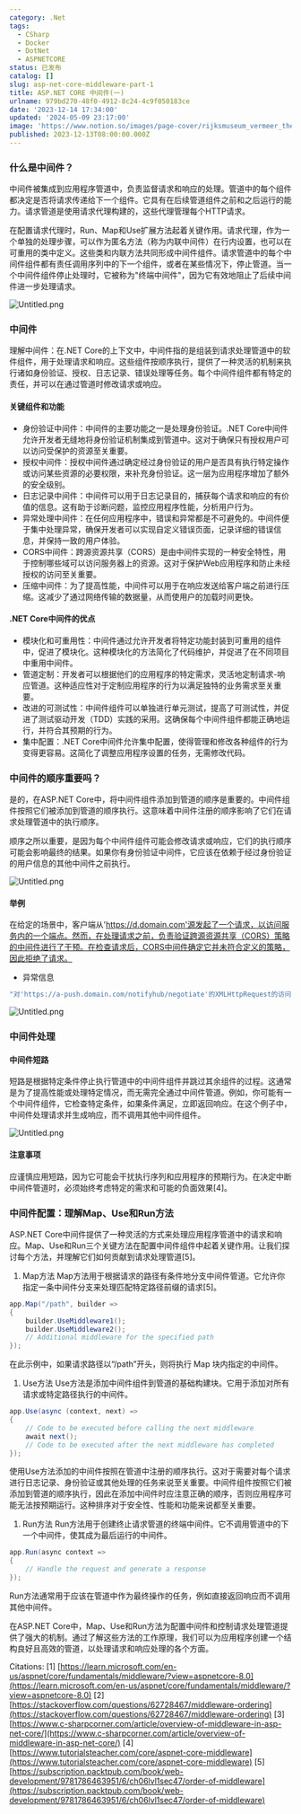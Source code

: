 ```yaml
---
category: .Net
tags:
  - CSharp
  - Docker
  - DotNet
  - ASPNETCORE
status: 已发布
catalog: []
slug: asp-net-core-middleware-part-1
title: ASP.NET CORE 中间件(一)
urlname: 979bd270-48f0-4912-8c24-4c9f050183ce
date: '2023-12-14 17:34:00'
updated: '2024-05-09 23:17:00'
image: 'https://www.notion.so/images/page-cover/rijksmuseum_vermeer_the_milkmaid.jpg'
published: 2023-12-13T08:00:00.000Z
---
```


### 什么是中间件？


中间件被集成到应用程序管道中，负责监督请求和响应的处理。管道中的每个组件都决定是否将请求传递给下一个组件。它具有在后续管道组件之前和之后运行的能力。请求管道是使用请求代理构建的，这些代理管理每个HTTP请求。


在配置请求代理时，Run、Map和Use扩展方法起着关键作用。请求代理，作为一个单独的处理步骤，可以作为匿名方法（称为内联中间件）在行内设置，也可以在可重用的类中定义。这些类和内联方法共同形成中间件组件。请求管道中的每个中间件组件都有责任调用序列中的下一个组件，或者在某些情况下，停止管道。当一个中间件组件停止处理时，它被称为"终端中间件"，因为它有效地阻止了后续中间件进一步处理请求。


![Untitled.png](https://prod-files-secure.s3.us-west-2.amazonaws.com/5d24fe63-e567-4804-86f9-9fdc62e13082/da807807-d02d-4fa1-86b6-db45e4678714/Untitled.png?X-Amz-Algorithm=AWS4-HMAC-SHA256&X-Amz-Content-Sha256=UNSIGNED-PAYLOAD&X-Amz-Credential=ASIAZI2LB466QBLBQLSO%2F20250219%2Fus-west-2%2Fs3%2Faws4_request&X-Amz-Date=20250219T053737Z&X-Amz-Expires=3600&X-Amz-Security-Token=IQoJb3JpZ2luX2VjEHUaCXVzLXdlc3QtMiJIMEYCIQDXp79iaeM%2BO8uxYLjBrDGQ4ScJYM8chsXmjRfXYZohRgIhAMkWWrKSlITmT%2FdqcxnicBy3v0hwDNVXXTb%2B2%2FZThR2SKogECJ7%2F%2F%2F%2F%2F%2F%2F%2F%2F%2FwEQABoMNjM3NDIzMTgzODA1IgwYkqJYO9xEtsr81bkq3AOvNUAWBURxWfxM24EcjOsMgeUUDDD4ynSBd044lWrlwVr4WyqYIjYrdOeswNMilOrBw5Q%2BvgVs0DXwJdlDdeTUd3xiKUNIPH3tWGS9MYPrRpxAg7UZm6g6VjIlZXZ3%2FcSHpnD1sQeIT2xQ7Ak1T9lRmKwqFxKNxVkF9sG0MgWy%2FDZvJQe7YEhBzJqNCKIzep9fqxQw2wrPm4XcvBV8ronEC5%2FGmcAII1XWTQ7JEjh8HCBm3F2i3hGk9chpiM5jRMib41wjfOaZRBtP66OAHUngBMMhfL4L32H1D8C3GYRgY%2B0dv6hmscSEVVTW1c5PfWUGxc0J2kOI%2B0fzXSzzSe9ouiIkggB%2F5LakfrClT%2BFu9BltdYWL6pA9qekMXBiBLM4InwSwkUwhjpa6izvZEZZX%2FM2kOMJLJ0oSGEZuOHg3rUxHgdx%2BvdzTTL2dQ0GL6Btb5G4jh5dXOTgYHfyQiDR%2BuGH8JxPDKNewo12RIplDpheVZCYJqXebf%2BbsuZ01XaFK6re%2BHgsS362TMOTis04tFbQohsCHmHb7b9GoMm46JR1HTZaK3bPxexmbVXoYraIfRSp17Uj5T3NVbBsr7VGiOJu6%2FFwWJUvildbfnKef9U%2FD3PHW8INYebMt0DCYxNW9BjqkAWiJVwkIjs9hEHfkyy0FdbZ3It6O934jwBIk1f7L%2FgjK18vOxEAmD4Ecamc1tELdufpRfjBq4rGTbs%2FMklbV5ocsjPdWJzZYpLb3FRacKAKJkn1bGqdL2FxqRXQp%2BVz4YET2XzuZNzi6IPGWBkaE3n%2FJOdYMwPiJsSk2cFtEpYXgXzAAsGxEllyMwz1NMK4hD92nBENt%2FOuZsonrTlCZjaA6nAMV&X-Amz-Signature=e2b3e7e1c38cab7663928219046681716721f2d59c09ffffedb5cb0c89ddf65a&X-Amz-SignedHeaders=host&x-id=GetObject)


### 中间件


理解中间件：在.NET Core的上下文中，中间件指的是组装到请求处理管道中的软件组件，用于处理请求和响应。这些组件按顺序执行，提供了一种灵活的机制来执行诸如身份验证、授权、日志记录、错误处理等任务。每个中间件组件都有特定的责任，并可以在通过管道时修改请求或响应。


#### 关键组件和功能

- 身份验证中间件：中间件的主要功能之一是处理身份验证。.NET Core中间件允许开发者无缝地将身份验证机制集成到管道中。这对于确保只有授权用户可以访问受保护的资源至关重要。
- 授权中间件：授权中间件通过确定经过身份验证的用户是否具有执行特定操作或访问某些资源的必要权限，来补充身份验证。这一层为应用程序增加了额外的安全级别。
- 日志记录中间件：中间件可以用于日志记录目的，捕获每个请求和响应的有价值的信息。这有助于诊断问题，监控应用程序性能，分析用户行为。
- 异常处理中间件：在任何应用程序中，错误和异常都是不可避免的。中间件便于集中处理异常，确保开发者可以实现自定义错误页面，记录详细的错误信息，并保持一致的用户体验。
- CORS中间件：跨源资源共享（CORS）是由中间件实现的一种安全特性，用于控制哪些域可以访问服务器上的资源。这对于保护Web应用程序和防止未经授权的访问至关重要。
- 压缩中间件：为了提高性能，中间件可以用于在响应发送给客户端之前进行压缩。这减少了通过网络传输的数据量，从而使用户的加载时间更快。

#### .NET Core中间件的优点

- 模块化和可重用性：中间件通过允许开发者将特定功能封装到可重用的组件中，促进了模块化。这种模块化的方法简化了代码维护，并促进了在不同项目中重用中间件。
- 管道定制：开发者可以根据他们的应用程序的特定需求，灵活地定制请求-响应管道。这种适应性对于定制应用程序的行为以满足独特的业务需求至关重要。
- 改进的可测试性：中间件组件可以单独进行单元测试，提高了可测试性，并促进了测试驱动开发（TDD）实践的采用。这确保每个中间件组件都能正确地运行，并符合其预期的行为。
- 集中配置：.NET Core中间件允许集中配置，使得管理和修改各种组件的行为变得更容易。这简化了调整应用程序设置的任务，无需修改代码。

### 中间件的顺序重要吗？


是的，在ASP.NET Core中，将中间件组件添加到管道的顺序是重要的。中间件组件按照它们被添加到管道的顺序执行。这意味着中间件注册的顺序影响了它们在请求处理管道中的执行顺序。


顺序之所以重要，是因为每个中间件组件可能会修改请求或响应，它们的执行顺序可能会影响最终的结果。如果你有身份验证中间件，它应该在依赖于经过身份验证的用户信息的其他中间件之前执行。


![Untitled.png](https://prod-files-secure.s3.us-west-2.amazonaws.com/5d24fe63-e567-4804-86f9-9fdc62e13082/24f795a2-1c5a-4a6b-a0d8-2afb160076f1/Untitled.png?X-Amz-Algorithm=AWS4-HMAC-SHA256&X-Amz-Content-Sha256=UNSIGNED-PAYLOAD&X-Amz-Credential=ASIAZI2LB466QBLBQLSO%2F20250219%2Fus-west-2%2Fs3%2Faws4_request&X-Amz-Date=20250219T053737Z&X-Amz-Expires=3600&X-Amz-Security-Token=IQoJb3JpZ2luX2VjEHUaCXVzLXdlc3QtMiJIMEYCIQDXp79iaeM%2BO8uxYLjBrDGQ4ScJYM8chsXmjRfXYZohRgIhAMkWWrKSlITmT%2FdqcxnicBy3v0hwDNVXXTb%2B2%2FZThR2SKogECJ7%2F%2F%2F%2F%2F%2F%2F%2F%2F%2FwEQABoMNjM3NDIzMTgzODA1IgwYkqJYO9xEtsr81bkq3AOvNUAWBURxWfxM24EcjOsMgeUUDDD4ynSBd044lWrlwVr4WyqYIjYrdOeswNMilOrBw5Q%2BvgVs0DXwJdlDdeTUd3xiKUNIPH3tWGS9MYPrRpxAg7UZm6g6VjIlZXZ3%2FcSHpnD1sQeIT2xQ7Ak1T9lRmKwqFxKNxVkF9sG0MgWy%2FDZvJQe7YEhBzJqNCKIzep9fqxQw2wrPm4XcvBV8ronEC5%2FGmcAII1XWTQ7JEjh8HCBm3F2i3hGk9chpiM5jRMib41wjfOaZRBtP66OAHUngBMMhfL4L32H1D8C3GYRgY%2B0dv6hmscSEVVTW1c5PfWUGxc0J2kOI%2B0fzXSzzSe9ouiIkggB%2F5LakfrClT%2BFu9BltdYWL6pA9qekMXBiBLM4InwSwkUwhjpa6izvZEZZX%2FM2kOMJLJ0oSGEZuOHg3rUxHgdx%2BvdzTTL2dQ0GL6Btb5G4jh5dXOTgYHfyQiDR%2BuGH8JxPDKNewo12RIplDpheVZCYJqXebf%2BbsuZ01XaFK6re%2BHgsS362TMOTis04tFbQohsCHmHb7b9GoMm46JR1HTZaK3bPxexmbVXoYraIfRSp17Uj5T3NVbBsr7VGiOJu6%2FFwWJUvildbfnKef9U%2FD3PHW8INYebMt0DCYxNW9BjqkAWiJVwkIjs9hEHfkyy0FdbZ3It6O934jwBIk1f7L%2FgjK18vOxEAmD4Ecamc1tELdufpRfjBq4rGTbs%2FMklbV5ocsjPdWJzZYpLb3FRacKAKJkn1bGqdL2FxqRXQp%2BVz4YET2XzuZNzi6IPGWBkaE3n%2FJOdYMwPiJsSk2cFtEpYXgXzAAsGxEllyMwz1NMK4hD92nBENt%2FOuZsonrTlCZjaA6nAMV&X-Amz-Signature=0d105ed48ee934d1f2fec2766258cfa1b73697323daf1ef621af51977c538da2&X-Amz-SignedHeaders=host&x-id=GetObject)


#### 举例


在给定的场景中，客户端从'https://d.domain.com'源发起了一个请求，以访问服务内的一个端点。然而，在处理请求之前，负责验证跨源资源共享（CORS）策略的中间件进行了干预。在检查请求后，CORS中间件确定它并未符合定义的策略，因此拒绝了请求。

- 异常信息

```c#
"对'https://a-push.domain.com/notifyhub/negotiate'的XMLHttpRequest的访问，源自'https://d.domain.com'，已被CORS策略阻止：预检请求的响应未通过访问控制检查：请求的资源上没有'Access-Control-Allow-Origin'头。"[1][2][3]
```


![Untitled.png](https://prod-files-secure.s3.us-west-2.amazonaws.com/5d24fe63-e567-4804-86f9-9fdc62e13082/371d9517-dafe-4432-94b7-2d14d1593167/Untitled.png?X-Amz-Algorithm=AWS4-HMAC-SHA256&X-Amz-Content-Sha256=UNSIGNED-PAYLOAD&X-Amz-Credential=ASIAZI2LB466QBLBQLSO%2F20250219%2Fus-west-2%2Fs3%2Faws4_request&X-Amz-Date=20250219T053737Z&X-Amz-Expires=3600&X-Amz-Security-Token=IQoJb3JpZ2luX2VjEHUaCXVzLXdlc3QtMiJIMEYCIQDXp79iaeM%2BO8uxYLjBrDGQ4ScJYM8chsXmjRfXYZohRgIhAMkWWrKSlITmT%2FdqcxnicBy3v0hwDNVXXTb%2B2%2FZThR2SKogECJ7%2F%2F%2F%2F%2F%2F%2F%2F%2F%2FwEQABoMNjM3NDIzMTgzODA1IgwYkqJYO9xEtsr81bkq3AOvNUAWBURxWfxM24EcjOsMgeUUDDD4ynSBd044lWrlwVr4WyqYIjYrdOeswNMilOrBw5Q%2BvgVs0DXwJdlDdeTUd3xiKUNIPH3tWGS9MYPrRpxAg7UZm6g6VjIlZXZ3%2FcSHpnD1sQeIT2xQ7Ak1T9lRmKwqFxKNxVkF9sG0MgWy%2FDZvJQe7YEhBzJqNCKIzep9fqxQw2wrPm4XcvBV8ronEC5%2FGmcAII1XWTQ7JEjh8HCBm3F2i3hGk9chpiM5jRMib41wjfOaZRBtP66OAHUngBMMhfL4L32H1D8C3GYRgY%2B0dv6hmscSEVVTW1c5PfWUGxc0J2kOI%2B0fzXSzzSe9ouiIkggB%2F5LakfrClT%2BFu9BltdYWL6pA9qekMXBiBLM4InwSwkUwhjpa6izvZEZZX%2FM2kOMJLJ0oSGEZuOHg3rUxHgdx%2BvdzTTL2dQ0GL6Btb5G4jh5dXOTgYHfyQiDR%2BuGH8JxPDKNewo12RIplDpheVZCYJqXebf%2BbsuZ01XaFK6re%2BHgsS362TMOTis04tFbQohsCHmHb7b9GoMm46JR1HTZaK3bPxexmbVXoYraIfRSp17Uj5T3NVbBsr7VGiOJu6%2FFwWJUvildbfnKef9U%2FD3PHW8INYebMt0DCYxNW9BjqkAWiJVwkIjs9hEHfkyy0FdbZ3It6O934jwBIk1f7L%2FgjK18vOxEAmD4Ecamc1tELdufpRfjBq4rGTbs%2FMklbV5ocsjPdWJzZYpLb3FRacKAKJkn1bGqdL2FxqRXQp%2BVz4YET2XzuZNzi6IPGWBkaE3n%2FJOdYMwPiJsSk2cFtEpYXgXzAAsGxEllyMwz1NMK4hD92nBENt%2FOuZsonrTlCZjaA6nAMV&X-Amz-Signature=275962de5c42aab16ede3a266e4841527a1e5829f7074a5f7806be919119c5eb&X-Amz-SignedHeaders=host&x-id=GetObject)


### 中间件处理


#### 中间件短路
短路是根据特定条件停止执行管道中的中间件组件并跳过其余组件的过程。这通常是为了提高性能或处理特定情况，而无需完全通过中间件管道。例如，你可能有一个中间件组件，它检查特定条件，如果条件满足，立即返回响应。在这个例子中，中间件处理请求并生成响应，而不调用其他中间件组件。


![Untitled.png](https://prod-files-secure.s3.us-west-2.amazonaws.com/5d24fe63-e567-4804-86f9-9fdc62e13082/e8a1d943-cb51-4723-936e-23c6af2fb0f9/Untitled.png?X-Amz-Algorithm=AWS4-HMAC-SHA256&X-Amz-Content-Sha256=UNSIGNED-PAYLOAD&X-Amz-Credential=ASIAZI2LB466QBLBQLSO%2F20250219%2Fus-west-2%2Fs3%2Faws4_request&X-Amz-Date=20250219T053737Z&X-Amz-Expires=3600&X-Amz-Security-Token=IQoJb3JpZ2luX2VjEHUaCXVzLXdlc3QtMiJIMEYCIQDXp79iaeM%2BO8uxYLjBrDGQ4ScJYM8chsXmjRfXYZohRgIhAMkWWrKSlITmT%2FdqcxnicBy3v0hwDNVXXTb%2B2%2FZThR2SKogECJ7%2F%2F%2F%2F%2F%2F%2F%2F%2F%2FwEQABoMNjM3NDIzMTgzODA1IgwYkqJYO9xEtsr81bkq3AOvNUAWBURxWfxM24EcjOsMgeUUDDD4ynSBd044lWrlwVr4WyqYIjYrdOeswNMilOrBw5Q%2BvgVs0DXwJdlDdeTUd3xiKUNIPH3tWGS9MYPrRpxAg7UZm6g6VjIlZXZ3%2FcSHpnD1sQeIT2xQ7Ak1T9lRmKwqFxKNxVkF9sG0MgWy%2FDZvJQe7YEhBzJqNCKIzep9fqxQw2wrPm4XcvBV8ronEC5%2FGmcAII1XWTQ7JEjh8HCBm3F2i3hGk9chpiM5jRMib41wjfOaZRBtP66OAHUngBMMhfL4L32H1D8C3GYRgY%2B0dv6hmscSEVVTW1c5PfWUGxc0J2kOI%2B0fzXSzzSe9ouiIkggB%2F5LakfrClT%2BFu9BltdYWL6pA9qekMXBiBLM4InwSwkUwhjpa6izvZEZZX%2FM2kOMJLJ0oSGEZuOHg3rUxHgdx%2BvdzTTL2dQ0GL6Btb5G4jh5dXOTgYHfyQiDR%2BuGH8JxPDKNewo12RIplDpheVZCYJqXebf%2BbsuZ01XaFK6re%2BHgsS362TMOTis04tFbQohsCHmHb7b9GoMm46JR1HTZaK3bPxexmbVXoYraIfRSp17Uj5T3NVbBsr7VGiOJu6%2FFwWJUvildbfnKef9U%2FD3PHW8INYebMt0DCYxNW9BjqkAWiJVwkIjs9hEHfkyy0FdbZ3It6O934jwBIk1f7L%2FgjK18vOxEAmD4Ecamc1tELdufpRfjBq4rGTbs%2FMklbV5ocsjPdWJzZYpLb3FRacKAKJkn1bGqdL2FxqRXQp%2BVz4YET2XzuZNzi6IPGWBkaE3n%2FJOdYMwPiJsSk2cFtEpYXgXzAAsGxEllyMwz1NMK4hD92nBENt%2FOuZsonrTlCZjaA6nAMV&X-Amz-Signature=0371064026afb17bb96a1b52308d0adfe2fe466b7a9f952e8fae188de56318f4&X-Amz-SignedHeaders=host&x-id=GetObject)


#### 注意事项


应谨慎应用短路，因为它可能会干扰执行序列和应用程序的预期行为。在决定中断中间件管道时，必须始终考虑特定的需求和可能的负面效果[4]。


### 中间件配置：理解Map、Use和Run方法


ASP.NET Core中间件提供了一种灵活的方式来处理应用程序管道中的请求和响应。Map、Use和Run三个关键方法在配置中间件组件中起着关键作用。让我们探讨每个方法，并理解它们如何贡献到请求处理管道[5]。

1. Map方法
Map方法用于根据请求的路径有条件地分支中间件管道。它允许你指定一条中间件分支来处理匹配特定路径前缀的请求[5]。

```c#
app.Map("/path", builder =>
{
    builder.UseMiddleware1();
    builder.UseMiddleware2();
    // Additional middleware for the specified path
});
```


在此示例中，如果请求路径以“/path”开头，则将执行 Map 块内指定的中间件。

1. Use方法
Use方法是添加中间件组件到管道的基础构建块。它用于添加对所有请求或特定路径执行的中间件。

```c#
app.Use(async (context, next) =>
{
    // Code to be executed before calling the next middleware
    await next();
    // Code to be executed after the next middleware has completed
});
```


使用Use方法添加的中间件按照在管道中注册的顺序执行。这对于需要对每个请求进行日志记录、身份验证或其他处理的任务来说至关重要。中间件组件按照它们被添加到管道的顺序执行，因此在添加中间件时应注意正确的顺序，否则应用程序可能无法按预期运行。这种排序对于安全性、性能和功能来说都至关重要。

1. Run方法
Run方法用于创建终止请求管道的终端中间件。它不调用管道中的下一个中间件，使其成为最后运行的中间件。

```c#
app.Run(async context =>
{
    // Handle the request and generate a response
});
```


Run方法通常用于应该在管道中作为最终操作的任务，例如直接返回响应而不调用其他中间件。


在ASP.NET Core中，Map、Use和Run方法为配置中间件和控制请求处理管道提供了强大的机制。通过了解这些方法的工作原理，我们可以为应用程序创建一个结构良好且高效的管道，以处理请求和响应处理的各个方面。


Citations:
[1] [https://learn.microsoft.com/en-us/aspnet/core/fundamentals/middleware/?view=aspnetcore-8.0](https://learn.microsoft.com/en-us/aspnet/core/fundamentals/middleware/?view=aspnetcore-8.0)
[2] [https://stackoverflow.com/questions/62728467/middleware-ordering](https://stackoverflow.com/questions/62728467/middleware-ordering)
[3] [https://www.c-sharpcorner.com/article/overview-of-middleware-in-asp-net-core/](https://www.c-sharpcorner.com/article/overview-of-middleware-in-asp-net-core/)
[4] [https://www.tutorialsteacher.com/core/aspnet-core-middleware](https://www.tutorialsteacher.com/core/aspnet-core-middleware)
[5] [https://subscription.packtpub.com/book/web-development/9781786463951/6/ch06lvl1sec47/order-of-middleware](https://subscription.packtpub.com/book/web-development/9781786463951/6/ch06lvl1sec47/order-of-middleware)


